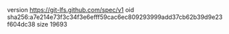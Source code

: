 version https://git-lfs.github.com/spec/v1
oid sha256:a7e214e73f3c34f3e6efff59cac6ec809293999add37cb62b39d9e23f604dc38
size 19693
